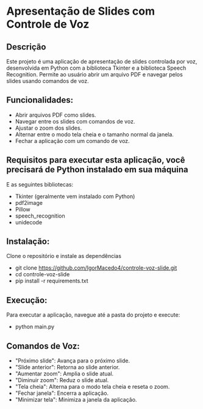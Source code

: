 # Apresentação de Slides com Controle de Voz

## Descrição
Este projeto é uma aplicação de apresentação de slides controlada por voz, desenvolvida em Python 
com a biblioteca Tkinter e a biblioteca Speech Recognition.
Permite ao usuário abrir um arquivo PDF e navegar pelos slides usando comandos de voz.

## Funcionalidades:
- Abrir arquivos PDF como slides.
- Navegar entre os slides com comandos de voz.
- Ajustar o zoom dos slides.
- Alternar entre o modo tela cheia e o tamanho normal da janela.
- Fechar a aplicação com um comando de voz.

## Requisitos para executar esta aplicação, você precisará de Python instalado em sua máquina
E as seguintes bibliotecas:
- Tkinter (geralmente vem instalado com Python)
- pdf2image
- Pillow
- speech_recognition
- unidecode

## Instalação:
Clone o repositório e instale as dependências
- git clone https://github.com/IgorMacedo4/controle-voz-slide.git
- cd controle-voz-slide
- pip install -r requirements.txt

## Execução:
Para executar a aplicação, navegue até a pasta do projeto e execute:
- python main.py

## Comandos de Voz:
- "Próximo slide": Avança para o próximo slide.
- "Slide anterior": Retorna ao slide anterior.
- "Aumentar zoom": Amplia o slide atual.
- "Diminuir zoom": Reduz o slide atual.
- "Tela cheia": Alterna para o modo tela cheia e reseta o zoom.
- "Fechar janela": Encerra a aplicação.
- "Minimizar tela": Minimiza a janela da aplicação.
